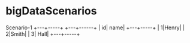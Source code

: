 # bigDataScenarios
Scenario-1
+---+-----+  +---+------+
| id| name|
+---+-----+
|  1|Henry|
|  2|Smith|
|  3| Hall|
+---+-----+

